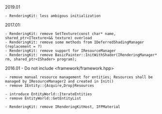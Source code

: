 2019.01

	- RenderingKit: less ambigous initialization

2017.01:

	- RenderingKit: remove SetTexture(const char* name, shared_ptr<ITexture>&& texture) overload
	- RenderingKit: remove some methods from IDeferredShadingManager (replacement = ?)
	- RenderingKit: remove support for IResourceManager
	- RenderingKit: remove BasicPainter::InitWithShader(IRenderingManager* rm, shared_ptr<IShader> program);

2016.01
	- Do not include <framework/framework.hpp>

	- remove manual resource management for entities; Resources shall be managed by IResourceManager2 and created in Init()
	- remove IEntity::{Acquire,Drop}Resources

	- introduce EntityWorld::IterateEntities
	- remove EntityWorld::GetEntityList

	- RenderingKit: remove IRenderingKitHost, IFPMaterial

